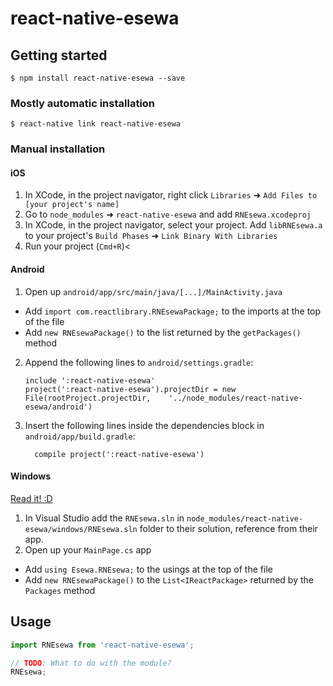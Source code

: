 
# react-native-esewa

## Getting started

`$ npm install react-native-esewa --save`

### Mostly automatic installation

`$ react-native link react-native-esewa`

### Manual installation


#### iOS

1. In XCode, in the project navigator, right click `Libraries` ➜ `Add Files to [your project's name]`
2. Go to `node_modules` ➜ `react-native-esewa` and add `RNEsewa.xcodeproj`
3. In XCode, in the project navigator, select your project. Add `libRNEsewa.a` to your project's `Build Phases` ➜ `Link Binary With Libraries`
4. Run your project (`Cmd+R`)<

#### Android

1. Open up `android/app/src/main/java/[...]/MainActivity.java`
  - Add `import com.reactlibrary.RNEsewaPackage;` to the imports at the top of the file
  - Add `new RNEsewaPackage()` to the list returned by the `getPackages()` method
2. Append the following lines to `android/settings.gradle`:
  	```
  	include ':react-native-esewa'
  	project(':react-native-esewa').projectDir = new File(rootProject.projectDir, 	'../node_modules/react-native-esewa/android')
  	```
3. Insert the following lines inside the dependencies block in `android/app/build.gradle`:
  	```
      compile project(':react-native-esewa')
  	```

#### Windows
[Read it! :D](https://github.com/ReactWindows/react-native)

1. In Visual Studio add the `RNEsewa.sln` in `node_modules/react-native-esewa/windows/RNEsewa.sln` folder to their solution, reference from their app.
2. Open up your `MainPage.cs` app
  - Add `using Esewa.RNEsewa;` to the usings at the top of the file
  - Add `new RNEsewaPackage()` to the `List<IReactPackage>` returned by the `Packages` method


## Usage
```javascript
import RNEsewa from 'react-native-esewa';

// TODO: What to do with the module?
RNEsewa;
```
  